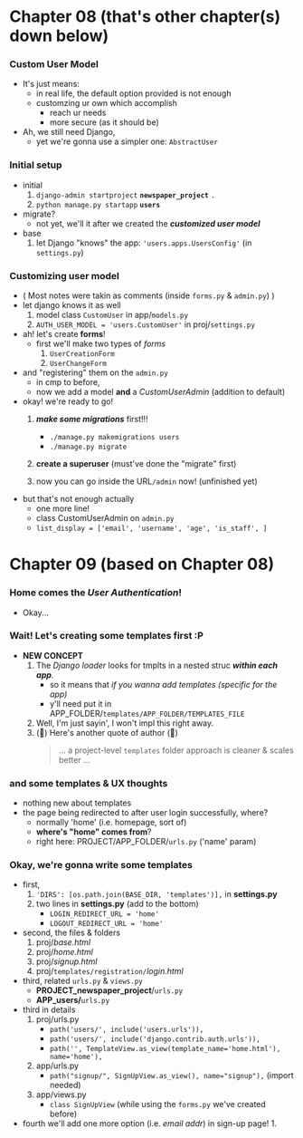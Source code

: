 
# Chapter 08 (that's other chapter(s) down below)

### Custom User Model 
- It's just means:
    - in real life, the default option provided is not enough
    - customzing ur own which accomplish 
        - reach ur needs
        - more secure (as it should be)
- Ah, we still need Django, 
    - yet we're gonna use a simpler one: ```AbstractUser```
    

### Initial setup 
- initial 
    1. ```django-admin startproject``` **```newspaper_project```** ```.```
    2. ```python manage.py startapp``` **```users```**
- migrate?
    - not yet, we'll it after we created the ***customized user model***
- base 
    1. let Django "knows" the app: ```'users.apps.UsersConfig'``` (in ```settings.py```)


### Customizing user model
- ( Most notes were takin as comments (inside ```forms.py``` & ```admin.py```) )
- let django knows it as well 
    1. model class ```CustomUser``` in app/```models.py```
    2. ```AUTH_USER_MODEL = 'users.CustomUser'``` in proj/```settings.py```
- ah! let's create **forms**! 
    - first we'll make two types of *forms*
        1. ```UserCreationForm```
        2. ```UserChangeForm```
- and "registering" them on the ```admin.py```
    - in cmp to before, 
    - now we add a model **and** a *CustomUserAdmin* (addition to default)
- okay! we're ready to go!
    1. ***make some migrations*** first!!! 
        - ```./manage.py makemigrations users ```
        - ```./manage.py migrate```

    2. **create a superuser** (must've done the "migrate" first)
    3. now you can go inside the URL```/admin``` now! (unfinished yet)
- but that's not enough actually 
    - one more line! 
    - class CustomUserAdmin on ```admin.py```
    - ```list_display = ['email', 'username', 'age', 'is_staff', ]```
    
    
# Chapter 09 (based on Chapter 08) 

### Home comes the *User Authentication*!
- Okay...

### Wait! Let's creating some templates first :P
- **NEW CONCEPT**
    1. The *Django loader* looks for tmplts in a nested struc ***within each app***.
        - so it means that *if you wanna add templates (specific for the app)*
        - y'll need put it in APP_FOLDER/```templates/APP_FOLDER/TEMPLATES_FILE``` 
    2. Well, I'm just sayin', I won't impl this right away.
    3. (🐶) Here's another quote of author (🐶)
        > ... a project-level ```templates``` folder approach is cleaner & scales better ...
        
### and some templates & UX thoughts
- nothing new about templates
- the page being redirected to after user login successfully, where?
    - normally 'home' (i.e. homepage, sort of)
    - **where's "home" comes from**?
    - right here: PROJECT/APP_FOLDER/```urls.py``` ('name' param)

### Okay, we're gonna write some templates
- first,
    1. ```'DIRS': [os.path.join(BASE_DIR, 'templates')],``` in **settings.py**
    2. two lines in **settings.py** (add to the bottom)
        - ```LOGIN_REDIRECT_URL = 'home'```
        - ```LOGOUT_REDIRECT_URL = 'home'```
- second, the files & folders
    1. proj/*base.html*
    2. proj/*home.html*
    3. proj/*signup.html*
    4. proj/```templates/registration/```*login.html*
- third, related ```urls.py``` & ```views.py```
    - **PROJECT_newspaper_project**/```urls.py```
    - **APP_users/**```urls.py```
- third in details 
    1. proj/urls.py 
        - ```path('users/', include('users.urls')),```
        - ```path('users/', include('django.contrib.auth.urls')),```
        - ```path('', TemplateView.as_view(template_name='home.html'), name='home'),```
    2. app/urls.py
        - ```path("signup/", SignUpView.as_view(), name="signup"),``` (import needed)
    3. app/views.py
        - ```class SignUpView``` (while using the ```forms.py``` we've created before)
- fourth we'll add one more option (i.e. *email addr*) in sign-up page! 
    1. 